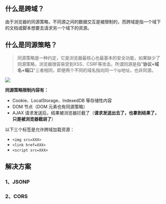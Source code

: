## 什么是跨域？

由于浏览器的同源策略，不同源之间的数据交互是被限制的，而跨域是指一个域下的文档或脚本想要去请求另一个域下的资源。

## 什么是同源策略？

> 同源策略是一种约定，它是浏览器最核心也最基本的安全功能，如果缺少了同源策略，浏览器很容易受到XSS、CSRF等攻击。所谓同源是指"**协议+域名+端口**"三者相同，即便两个不同的域名指向同一个ip地址，也非同源。

![](https://cloud-images-1255423800.cos.ap-guangzhou.myqcloud.com/js_%E8%B7%A8%E5%9F%9F-1.png)

**同源策略限制内容有：**

- Cookie、LocalStorage、IndexedDB 等存储性内容
- DOM 节点（DOM 元素也有同源策略）
- AJAX 请求发送后，结果被浏览器拦截了（**请求发送出去了，也拿到结果了，只是被浏览器截胡了**）

以下三个标签是允许跨域加载资源：

- `<img src=XXX>`
- `<link href=XXX>`
- `<script src=XXX>`

## 解决方案

### 1、JSONP

### 2、CORS


